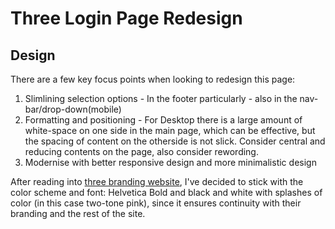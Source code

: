 # Three Login Page Redesign


## Design
There are a few key focus points when looking to redesign this page:
1. Slimlining selection options - In the footer particularly - also in the nav-bar/drop-down(mobile)
2. Formatting and positioning - For Desktop there is a large amount of white-space on one side in the main page, which can be effective, but the spacing of content on the otherside is not slick. Consider central and reducing contents on the page, also consider rewording.
3. Modernise with better responsive design and more minimalistic design

After reading into [three branding website](https://www.threebrandcentral.com/), I've decided to stick with the color scheme and font: Helvetica Bold and black and white with splashes of color (in this case two-tone pink), since it ensures continuity with their branding and the rest of the site.
